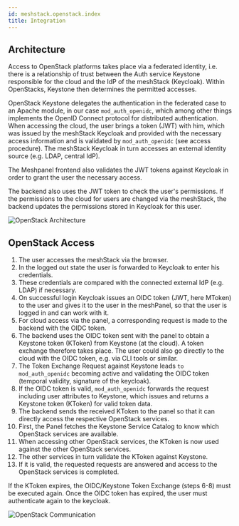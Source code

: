 ```yaml
---
id: meshstack.openstack.index
title: Integration
---
```


## Architecture

Access to OpenStack platforms takes place via a federated identity, i.e. there is a relationship of trust between the Auth service Keystone responsible for the cloud and the IdP of the meshStack (Keycloak). Within OpenStacks, Keystone then determines the permitted accesses.

OpenStack Keystone delegates the authentication in the federated case to an Apache module, in our case `mod_auth_openidc`, which among other things implements the OpenID Connect protocol for distributed authentication. When accessing the cloud, the user brings a token (JWT) with him, which was issued by the meshStack Keycloak and provided with the necessary access information and is validated by `mod_auth_openidc` (see access procedure). The meshStack Keycloak in turn accesses an external identity source (e.g. LDAP, central IdP).

The Meshpanel frontend also validates the JWT tokens against Keycloak in order to grant the user the necessary access.

The backend also uses the JWT token to check the user's permissions. If the permissions to the cloud for users are changed via the meshStack, the backend updates the permissions stored in Keycloak for this user.

![OpenStack Architecture](assets/os-architecture.png)

## OpenStack Access

1. The user accesses the meshStack via the browser.
2. In the logged out state the user is forwarded to Keycloak to enter his credentials.
3. These credentials are compared with the connected external IdP (e.g. LDAP) if necessary.
4. On successful login Keycloak issues an OIDC token (JWT, here MToken) to the user and gives it to the user in the meshPanel, so that the user is logged in and can work with it.
5. For cloud access via the panel, a corresponding request is made to the backend with the OIDC token.
6. The backend uses the OIDC token sent with the panel to obtain a Keystone token (KToken) from Keystone (at the cloud). A token exchange therefore takes place. The user could also go directly to the cloud with the OIDC token, e.g. via CLI tools or similar.
7. The Token Exchange Request against Keystone leads `to mod_auth_openidc` becoming active and validating the OIDC token (temporal validity, signature of the keycloak).
8. If the OIDC token is valid, `mod_auth_openidc` forwards the request including user attributes to Keystone, which issues and returns a Keystone token (KToken) for valid token data.
9. The backend sends the received KToken to the panel so that it can directly access the respective OpenStack services.
10. First, the Panel fetches the Keystone Service Catalog to know which OpenStack services are available.
11. When accessing other OpenStack services, the KToken is now used against the other OpenStack services.
12. The other services in turn validate the KToken against Keystone.
13. If it is valid, the requested requests are answered and access to the OpenStack services is completed.

If the KToken expires, the OIDC/Keystone Token Exchange (steps 6-8) must be executed again. Once the OIDC token has expired, the user must authenticate again to the keycloak.

![OpenStack Communication](assets/os-communication.png)

